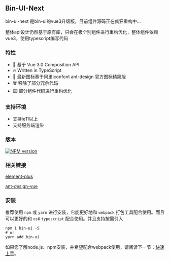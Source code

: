 ## Bin-UI-Next

<div class="global-anchor">
    <b-anchor :scroll-offset="100">
        <b-anchor-link href="#te-xing" title="特性"></b-anchor-link>
        <b-anchor-link href="#zhi-chi-huan-jing" title="支持环境"></b-anchor-link>
        <b-anchor-link href="#ban-ben" title="版本"></b-anchor-link>
        <b-anchor-link href="#xiang-guan-lian-jie" title="相关链接"></b-anchor-link>
        <b-anchor-link href="#an-zhuang" title="安装"></b-anchor-link>
    </b-anchor>
</div>

bin-ui-next 是bin-ui的vue3升级版，目前组件源码正在疯狂重构中...

整体api设计仍然基于原有库，只会在极个别组件进行重构优化，整体组件依赖vue3，使用typescript编写代码

### 特性

- 💪 基于 Vue 3.0 Composition API
- 🔥 Written in TypeScript
- 🌈 最新图标基于阿里iconfont ant-design 官方图标精简版
- 🗑 移除了部分冗余代码
- ⌨️ 部分组件代码进行重构优化

### 支持环境

- 支持ie11以上
- 支持服务端渲染

### 版本

[![NPM version](https://img.shields.io/npm/v/bin-ui-next.svg)](https://www.npmjs.com/package/bin-ui-next)

### 相关链接

[element-plus](https://element-plus.gitee.io/#/zh-CN/component/installation)

[ant-design-vue](https://2x.antdv.com/docs/vue/introduce-cn/)

### 安装

推荐使用 `npm` 或 `yarn` 进行安装，它能更好地和 `webpack` 打包工具配合使用。而且可以更好的和 `es6` `typescript` 配合使用。并且支持按需引入

```shell
npm i bin-ui -S
# or 
yarn add bin-ui
```

如果您了解node.js、npm安装，并希望配合webpack使用，请阅读下一节：[快速上手](/#/start)。
